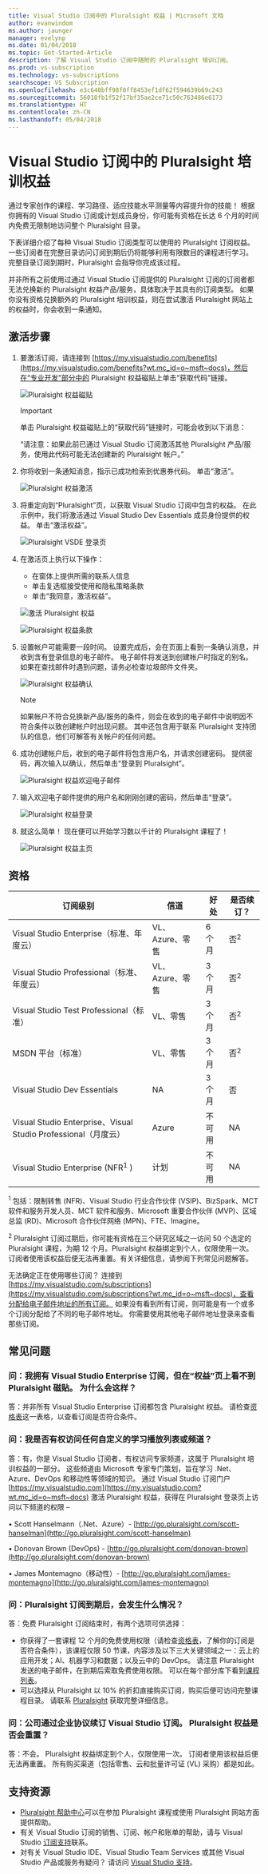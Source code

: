 ```yaml
---
title: Visual Studio 订阅中的 Pluralsight 权益 | Microsoft 文档
author: evanwindom
ms.author: jaunger
manager: evelynp
ms.date: 01/04/2018
ms.topic: Get-Started-Article
description: 了解 Visual Studio 订阅中随附的 Pluralsight 培训订阅。
ms.prod: vs-subscription
ms.technology: vs-subscriptions
searchscope: VS Subscription
ms.openlocfilehash: e3c640bff98f0ff8453ef1df62f594639b69c243
ms.sourcegitcommit: 56018fb1f52f17bf35ae2ce71c50c763486e6173
ms.translationtype: HT
ms.contentlocale: zh-CN
ms.lasthandoff: 05/04/2018
---
```

# <a name="pluralsight-training-benefits-in-visual-studio-subscriptions"></a>Visual Studio 订阅中的 Pluralsight 培训权益

通过专家创作的课程、学习路径、适应技能水平测量等内容提升你的技能！  根据你拥有的 Visual Studio 订阅或计划成员身份，你可能有资格在长达 6 个月的时间内免费无限制地访问整个 Pluralsight 目录。 

下表详细介绍了每种 Visual Studio 订阅类型可以使用的 Pluralsight 订阅权益。  一些订阅者在完整目录访问订阅到期后仍将能够利用有限数目的课程进行学习。 完整目录订阅到期时，Pluralsight 会指导你完成该过程。 

 并非所有之前使用过通过 Visual Studio 订阅提供的 Pluralsight 订阅的订阅者都无法兑换新的 Pluralsight 权益产品/服务，具体取决于其具有的订阅类型。 如果你没有资格兑换额外的 Pluralsight 培训权益，则在尝试激活 Pluralsight 网站上的权益时，你会收到一条通知。  


## <a name="activation-steps"></a>激活步骤
1. 要激活订阅，请连接到 [https://my.visualstudio.com/benefits](https://my.visualstudio.com/benefits?wt.mc_id=o~msft~docs)，然后在“专业开发”部分中的 Pluralsight 权益磁贴上单击“获取代码”链接。 

    ![Pluralsight 权益磁贴](_img\vs-pluralsight\vs-pluralsight-3month-tile.png)

    > [!IMPORTANT]
    > 单击 Pluralsight 权益磁贴上的“获取代码”链接时，可能会收到以下消息：
    >
    > “请注意：如果此前已通过 Visual Studio 订阅激活其他 Pluralsight 产品/服务，使用此代码可能无法创建新的 Pluralsight 帐户。”

2. 你将收到一条通知消息，指示已成功检索到优惠券代码。  单击“激活”。   

    ![Pluralsight 权益激活](_img\vs-pluralsight\vs-pluralsight-activate.png)

3.  将重定向到“Pluralsight”页，以获取 Visual Studio 订阅中包含的权益。  在此示例中，我们将激活通过 Visual Studio Dev Essentials 成员身份提供的权益。 单击“激活权益”。

    ![Pluralsight VSDE 登录页](_img\vs-pluralsight\vs-pluralsight-vsde-landing.png)

4.  在激活页上执行以下操作：
    - 在窗体上提供所需的联系人信息 
    - 单击复选框接受使用和隐私策略条款
    - 单击“我同意，激活权益”。 

    ![激活 Pluralsight 权益](_img\vs-pluralsight\vs-pluralsight-create-account-no-code.png)

    ![Pluralsight 权益条款](_img\vs-pluralsight\vs-pluralsight-terms.png)

5.  设置帐户可能需要一段时间。  设置完成后，会在页面上看到一条确认消息，并收到含有登录信息的电子邮件。  电子邮件将发送到创建帐户时指定的别名。  如果在查找邮件时遇到问题，请务必检查垃圾邮件文件夹。 

    ![Pluralsight 权益确认](_img\vs-pluralsight\vs-pluralsight-confirmation-vse.png)

    > [!NOTE]
    > 如果帐户不符合兑换新产品/服务的条件，则会在收到的电子邮件中说明因不符合条件以致创建帐户时出现问题。  其中还包含用于联系 Pluralsight 支持团队的信息，他们可解答有关帐户的任何问题。

6.  成功创建帐户后，收到的电子邮件将包含用户名，并请求创建密码。  提供密码，再次输入以确认，然后单击“登录到 Pluralsight”。

    ![Pluralsight 权益欢迎电子邮件](_img\vs-pluralsight\vs-pluralsight-welcome-email.png)

7.  输入欢迎电子邮件提供的用户名和刚刚创建的密码，然后单击“登录”。

    ![Pluralsight 权益登录](_img\vs-pluralsight\vs-pluralsight-login.png)

8.  就这么简单！  现在便可以开始学习数以千计的 Pluralsight 课程了！

    ![Pluralsight 权益主页](_img\vs-pluralsight\vs-pluralsight-home.png)

## <a name="eligibility"></a>资格
| 订阅级别                                                 |     信道                                            | 好处                                                          | 是否续订？    |
|--------------------------------------------------------------------|---------------------------------------------------------|------------------------------------------------------------------|---------------|
| Visual Studio Enterprise（标准、年度云）   | VL、Azure、零售 | 6 个月       |  否<sup>2</sup>|
| Visual Studio Professional（标准、年度云） | VL、Azure、零售                                       | 3 个月                                                           |否<sup>2</sup>         |
| Visual Studio Test Professional（标准）                         | VL、零售                                              | 3 个月                                                           |否<sup>2</sup>         |
| MSDN 平台（标准）                                          | VL、零售                                              | 3 个月                                                           |否<sup>2</sup>         |
| Visual Studio Dev Essentials | NA  | 3 个月 |否|
| Visual Studio Enterprise、Visual Studio Professional（月度云） | Azure                                       | 不可用                                  |NA|
| Visual Studio Enterprise (NFR<sup>1</sup> ) | 计划                                       | 不可用                                  |NA|
<sup>1</sup> 包括：限制转售 (NFR)、Visual Studio 行业合作伙伴 (VSIP)、BizSpark、MCT 软件和服务开发人员、MCT 软件和服务、Microsoft 重要合作伙伴 (MVP)、区域总监 (RD)、Microsoft 合作伙伴网络 (MPN)、FTE、Imagine。

<sup>2</sup> Pluralsight 订阅过期后，你可能有资格在三个研究区域之一访问 50 个选定的 Pluralsight 课程，为期 12 个月。Pluralsight 权益绑定到个人，仅限使用一次。订阅者使用该权益后便无法再重置。有关详细信息，请参阅下列常见问题解答。

无法确定正在使用哪些订阅？  连接到 [https://my.visualstudio.com/subscriptions](https://my.visualstudio.com/subscriptions?wt.mc_id=o~msft~docs)，查看分配给电子邮件地址的所有订阅。 如果没有看到所有订阅，则可能是有一个或多个订阅分配给了不同的电子邮件地址。  你需要使用其他电子邮件地址登录来查看那些订阅。 

## <a name="frequently-asked-questions"></a>常见问题

### <a name="q-i-have-a-visual-studio-enterprise-subscription-but-i-dont-see-the-pluralsight-tile-on-the-benefits-page-whats-wrong"></a>问：我拥有 Visual Studio Enterprise 订阅，但在“权益”页上看不到 Pluralsight 磁贴。 为什么会这样？ 
答：并非所有 Visual Studio Enterprise 订阅都包含 Pluralsight 权益。  请检查[资格表](#eligibility)这一表格，以查看订阅是否符合条件。

### <a name="q-do-i-have-access-to-any-customized-learning--playlists-or-channels"></a>问：我是否有权访问任何自定义的学习播放列表或频道？ 
答：有，你是 Visual Studio 订阅者，有权访问专家频道，这属于 Pluralsight 培训权益的一部分。 这些频道由 Microsoft 专家专门策划，旨在学习 .Net、Azure、DevOps 和移动性等领域的知识。 通过 Visual Studio 订阅门户[https://my.visualstudio.com](https://my.visualstudio.com?wt.mc_id=o~msft~docs) 激活 Pluralsight 权益，获得在 Pluralsight 登录页上访问以下频道的权限 – 

•   Scott Hanselmann（.Net、Azure）- [http://go.pluralsight.com/scott-hanselman](http://go.pluralsight.com/scott-hanselman)

•   Donovan Brown (DevOps) - [http://go.pluralsight.com/donovan-brown](http://go.pluralsight.com/donovan-brown) 

•   James Montemagno（移动性）- [http://go.pluralsight.com/james-montemagno](http://go.pluralsight.com/james-montemagno)


### <a name="q-what-happens-when-my-pluralsight-subscription-runs-out"></a>问：Pluralsight 订阅到期后，会发生什么情况？  
答：免费 Pluralsight 订阅结束时，有两个选项可供选择：
- 你获得了一套课程 12 个月的免费使用权限（请检查[资格表](#eligibility)，了解你的订阅是否符合条件），该课程仅限 50 节课，内容涉及以下三大关键领域之一：云上的应用开发；AI、机器学习和数据；以及云中的 DevOps。 请注意 Pluralsight 发送的电子邮件，在到期后索取免费使用权限。 可以在每个部分库下看到[课程列表](https://help.pluralsight.com/help/which-courses-are-included-with-the-visual-studio-benefit)。
- 可以选择从 Pluralsight 以 10% 的折扣直接购买订阅，购买后便可访问完整课程目录。  请联系 [Pluralsight](http://www.pluralsight.com) 获取完整详细信息。 

### <a name="q-my-company-renews-their-visual-studio-subscription-through-an-enterprise-agreement-does-the-pluralsight-benefit-reset"></a>问：公司通过企业协议续订 Visual Studio 订阅。 Pluralsight 权益是否会重置？
答：不会。  Pluralsight 权益绑定到个人，仅限使用一次。  订阅者使用该权益后便无法再重置。  所有购买渠道（包括零售、云和批量许可证 (VL) 采购）都是如此。 

## <a name="support-resources"></a>支持资源
-  [Pluralsight 帮助中心](https://help.pluralsight.com/help)可以在参加 Pluralsight 课程或使用 Pluralsight 网站方面提供帮助。 
-  有关 Visual Studio 订阅的销售、订阅、帐户和账单的帮助，请与 Visual Studio [订阅支持](https://www.visualstudio.com/subscriptions/support/)联系。
-  对有关 Visual Studio IDE、Visual Studio Team Services 或其他 Visual Studio 产品或服务有疑问？  请访问 [Visual Studio 支持](https://www.visualstudio.com/support/)。 
